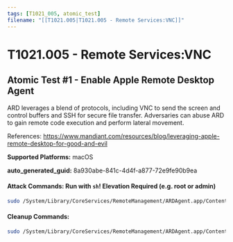 ```yaml
---
tags: [T1021_005, atomic_test]
filename: "[[T1021.005|T1021.005 - Remote Services:VNC]]"
---
```

# T1021.005 - Remote Services:VNC

## Atomic Test #1 - Enable Apple Remote Desktop Agent
ARD leverages a blend of protocols, including VNC to send the screen and control buffers and SSH for secure file transfer. 
Adversaries can abuse ARD to gain remote code execution and perform lateral movement.

References:  https://www.mandiant.com/resources/blog/leveraging-apple-remote-desktop-for-good-and-evil

**Supported Platforms:** macOS


**auto_generated_guid:** 8a930abe-841c-4d4f-a877-72e9fe90b9ea






#### Attack Commands: Run with `sh`!  Elevation Required (e.g. root or admin) 


```sh
sudo /System/Library/CoreServices/RemoteManagement/ARDAgent.app/Contents/Resources/kickstart -activate -configure -allowAccessFor -allUsers -privs -all -quiet
```

#### Cleanup Commands:
```sh
sudo /System/Library/CoreServices/RemoteManagement/ARDAgent.app/Contents/Resources/kickstart -deactivate -stop -configure -privs -none -quiet
```





<br/>
